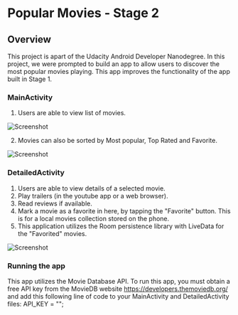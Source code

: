# Popular Movies - Stage 2

## Overview
This project is apart of the Udacity Android Developer Nanodegree. In this project, we were prompted to build an app to allow users to discover the most popular movies playing. This app improves the functionality of the app built in Stage 1.

### MainActivity
1. Users are able to view list of movies.

![Screenshot](https://github.com/akash-starvin/PopularMovies/blob/master/Screenshots/Screenshot_main_list.jpg)

2. Movies can also be sorted by Most popular, Top Rated and Favorite.

![Screenshot](https://github.com/akash-starvin/PopularMovies/blob/master/Screenshots/Screenshot_sort.jpg)

### DetailedActivity
1. Users are able to view details of a selected movie.
2. Play trailers (in the youtube app or a web browser).
3. Read reviews if available.
4. Mark a movie as a favorite in here, by tapping the "Favorite" button. This is for a local movies collection stored on the phone.
5. This application utilizes the Room persistence library with LiveData for the "Favorited" movies.

![Screenshot](https://github.com/akash-starvin/PopularMovies/blob/master/Screenshots/Screenshot_deatil.jpg)

### Running the app
This app utilizes the Movie Database API. To run this app, you must obtain a free API key from the MovieDB website https://developers.themoviedb.org/ and add this following line of code to your MainActivity and DetailedActivity files:
API_KEY = "";
